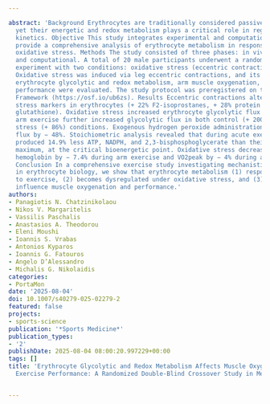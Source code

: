 ---
abstract: 'Background Erythrocytes are traditionally considered passive oxygen carriers,
  yet their energetic and redox metabolism plays a critical role in regulating oxygen
  kinetics. Objective This study integrates experimental and computational data to
  provide a comprehensive analysis of erythrocyte metabolism in response to exercise-induced
  oxidative stress. Methods The study consisted of three phases: in vivo, ex vivo,
  and computational. A total of 20 male participants underwent a randomized crossover
  experiment with two conditions: oxidative stress (eccentric contractions) and control.
  Oxidative stress was induced via leg eccentric contractions, and its effects on
  erythrocyte glycolytic and redox metabolism, arm muscle oxygenation, and arm exercise
  performance were evaluated. The study protocol was preregistered on the Open Science
  Framework (https://osf.io/ub6zs). Results Eccentric contractions altered oxidative
  stress markers in erythrocytes (+ 22% F2-isoprostanes, + 28% protein carbonyls, − 20%
  glutathione). Oxidative stress increased erythrocyte glycolytic flux by + 53%, while
  arm exercise further increased glycolytic flux in both control (+ 200%) and oxidative
  stress (+ 86%) conditions. Exogenous hydrogen peroxide administration reduced glycolytic
  flux by − 48%. Stoichiometric analysis revealed that during acute exercise, erythrocytes
  produced 14.9% less ATP, NADPH, and 2,3-bisphosphoglycerate than their theoretical
  maximum, at the critical bioenergetic point. Oxidative stress decreased arm deoxygenated
  hemoglobin by − 7.4% during arm exercise and VO2peak by − 4% during arm exercise.
  Conclusion In a comprehensive exercise study investigating mechanistic relationships
  in erythrocyte biology, we show that erythrocyte metabolism (1) responds dynamically
  to exercise, (2) becomes dysregulated under oxidative stress, and (3) may partly
  influence muscle oxygenation and performance.'
authors:
- Panagiotis N. Chatzinikolaou
- Nikos V. Margaritelis
- Vassilis Paschalis
- Anastasios A. Theodorou
- Eleni Moushi
- Ioannis S. Vrabas
- Antonios Kyparos
- Ioannis G. Fatouros
- Angelo D’Alessandro
- Michalis G. Nikolaidis
categories:
- PortaMon
date: '2025-08-04'
doi: 10.1007/s40279-025-02279-2
featured: false
projects:
- sports-science
publication: '*Sports Medicine*'
publication_types:
- '2'
publishDate: 2025-08-04 08:00:20.997229+00:00
tags: []
title: 'Erythrocyte Glycolytic and Redox Metabolism Affects Muscle Oxygenation and
  Exercise Performance: A Randomized Double-Blind Crossover Study in Men'

---
